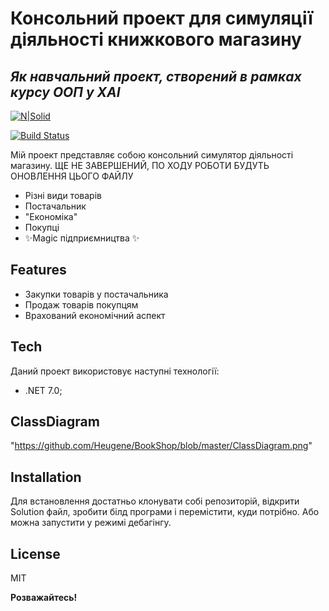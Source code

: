 # Консольний проект для симуляції діяльності книжкового магазину
## _Як навчальний проект, створений в рамках курсу ООП у ХАІ_

[![N|Solid](https://cldup.com/dTxpPi9lDf.thumb.png)](https://nodesource.com/products/nsolid)

[![Build Status](https://travis-ci.org/joemccann/dillinger.svg?branch=master)](https://travis-ci.org/joemccann/dillinger)

Мій проект представляє собою консольний симулятор діяльності магазину.
ЩЕ НЕ ЗАВЕРШЕНИЙ, ПО ХОДУ РОБОТИ БУДУТЬ ОНОВЛЕННЯ ЦЬОГО ФАЙЛУ

- Різні види товарів
- Постачальник
- "Економіка"
- Покупці
- ✨Magic  підприємництва ✨

## Features

- Закупки товарів у постачальника
- Продаж товарів покупцям
- Врахований економічний аспект

## Tech

Даний проект використовує наступні технології:

- .NET 7.0;

## ClassDiagram
"https://github.com/Heugene/BookShop/blob/master/ClassDiagram.png"

## Installation

Для встановлення достатньо клонувати собі репозиторій, відкрити Solution файл, зробити білд програми і перемістити, куди потрібно. Або можна запустити у режимі дебагінгу.


## License

MIT

**Розважайтесь!**

